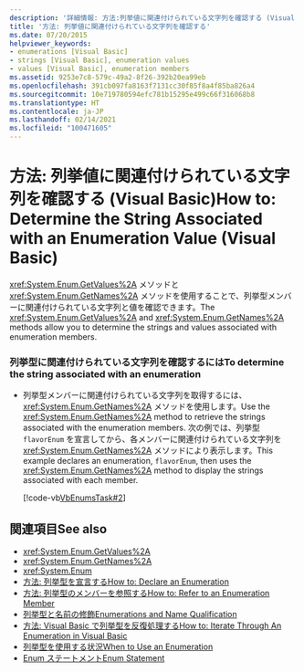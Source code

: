 ```yaml
---
description: '詳細情報: 方法:列挙値に関連付けられている文字列を確認する (Visual Basic)'
title: '方法: 列挙値に関連付けられている文字列を確認する'
ms.date: 07/20/2015
helpviewer_keywords:
- enumerations [Visual Basic]
- strings [Visual Basic], enumeration values
- values [Visual Basic], enumeration members
ms.assetid: 9253e7c8-579c-49a2-8f26-392b20ea99eb
ms.openlocfilehash: 391cb097fa8163f7131cc30f85f8a4f85ba826a4
ms.sourcegitcommit: 10e719780594efc781b15295e499c66f316068b8
ms.translationtype: HT
ms.contentlocale: ja-JP
ms.lasthandoff: 02/14/2021
ms.locfileid: "100471605"
---
```

# <a name="how-to-determine-the-string-associated-with-an-enumeration-value-visual-basic"></a><span data-ttu-id="6a1c4-103">方法: 列挙値に関連付けられている文字列を確認する (Visual Basic)</span><span class="sxs-lookup"><span data-stu-id="6a1c4-103">How to: Determine the String Associated with an Enumeration Value (Visual Basic)</span></span>

<span data-ttu-id="6a1c4-104"><xref:System.Enum.GetValues%2A> メソッドと <xref:System.Enum.GetNames%2A> メソッドを使用することで、列挙型メンバーに関連付けられている文字列と値を確認できます。</span><span class="sxs-lookup"><span data-stu-id="6a1c4-104">The <xref:System.Enum.GetValues%2A> and <xref:System.Enum.GetNames%2A> methods allow you to determine the strings and values associated with enumeration members.</span></span>  
  
### <a name="to-determine-the-string-associated-with-an-enumeration"></a><span data-ttu-id="6a1c4-105">列挙型に関連付けられている文字列を確認するには</span><span class="sxs-lookup"><span data-stu-id="6a1c4-105">To determine the string associated with an enumeration</span></span>  
  
- <span data-ttu-id="6a1c4-106">列挙型メンバーに関連付けられている文字列を取得するには、<xref:System.Enum.GetNames%2A> メソッドを使用します。</span><span class="sxs-lookup"><span data-stu-id="6a1c4-106">Use the <xref:System.Enum.GetNames%2A> method to retrieve the strings associated with the enumeration members.</span></span> <span data-ttu-id="6a1c4-107">次の例では、列挙型 `flavorEnum` を宣言してから、各メンバーに関連付けられている文字列を <xref:System.Enum.GetNames%2A> メソッドにより表示します。</span><span class="sxs-lookup"><span data-stu-id="6a1c4-107">This example declares an enumeration, `flavorEnum`, then uses the <xref:System.Enum.GetNames%2A> method to display the strings associated with each member.</span></span>  
  
     [!code-vb[VbEnumsTask#2](~/samples/snippets/visualbasic/VS_Snippets_VBCSharp/VbEnumsTask/VB/Class2.vb#2)]  
  
## <a name="see-also"></a><span data-ttu-id="6a1c4-108">関連項目</span><span class="sxs-lookup"><span data-stu-id="6a1c4-108">See also</span></span>

- <xref:System.Enum.GetValues%2A>
- <xref:System.Enum.GetNames%2A>
- <xref:System.Enum>
- [<span data-ttu-id="6a1c4-109">方法: 列挙型を宣言する</span><span class="sxs-lookup"><span data-stu-id="6a1c4-109">How to: Declare an Enumeration</span></span>](how-to-declare-enumerations.md)
- [<span data-ttu-id="6a1c4-110">方法: 列挙型のメンバーを参照する</span><span class="sxs-lookup"><span data-stu-id="6a1c4-110">How to: Refer to an Enumeration Member</span></span>](how-to-refer-to-an-enumeration-member.md)
- [<span data-ttu-id="6a1c4-111">列挙型と名前の修飾</span><span class="sxs-lookup"><span data-stu-id="6a1c4-111">Enumerations and Name Qualification</span></span>](enumerations-and-name-qualification.md)
- [<span data-ttu-id="6a1c4-112">方法: Visual Basic で列挙型を反復処理する</span><span class="sxs-lookup"><span data-stu-id="6a1c4-112">How to: Iterate Through An Enumeration in Visual Basic</span></span>](how-to-iterate-through-an-enumeration.md)
- [<span data-ttu-id="6a1c4-113">列挙型を使用する状況</span><span class="sxs-lookup"><span data-stu-id="6a1c4-113">When to Use an Enumeration</span></span>](when-to-use-an-enumeration.md)
- [<span data-ttu-id="6a1c4-114">Enum ステートメント</span><span class="sxs-lookup"><span data-stu-id="6a1c4-114">Enum Statement</span></span>](../../../language-reference/statements/enum-statement.md)
